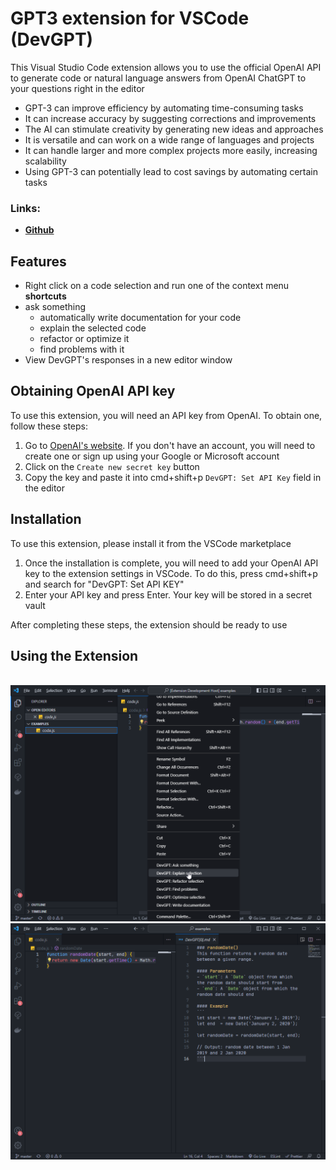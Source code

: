 # GPT3 extension for VSCode (DevGPT)

This Visual Studio Code extension allows you to use the official OpenAI API to generate code or natural language answers from OpenAI ChatGPT to your questions right in the editor

- GPT-3 can improve efficiency by automating time-consuming tasks
- It can increase accuracy by suggesting corrections and improvements
- The AI can stimulate creativity by generating new ideas and approaches
- It is versatile and can work on a wide range of languages and projects
- It can handle larger and more complex projects more easily, increasing scalability
- Using GPT-3 can potentially lead to cost savings by automating certain tasks

### Links:

- **[Github](https://github.com/bogdanaks/devgpt)**

## Features

- Right click on a code selection and run one of the context menu **shortcuts**
- ask something
  - automatically write documentation for your code
  - explain the selected code
  - refactor or optimize it
  - find problems with it
- View DevGPT's responses in a new editor window

## Obtaining OpenAI API key

To use this extension, you will need an API key from OpenAI. To obtain one, follow these steps:

1. Go to [OpenAI's website](https://beta.openai.com/account/api-keys). If you don't have an account, you will need to create one or sign up using your Google or Microsoft account
2. Click on the `Create new secret key` button
3. Copy the key and paste it into cmd+shift+p `DevGPT: Set API Key` field in the editor

## Installation

To use this extension, please install it from the VSCode marketplace

1. Once the installation is complete, you will need to add your OpenAI API key to the extension settings in VSCode. To do this, press cmd+shift+p and search for "DevGPT: Set API KEY"
2. Enter your API key and press Enter. Your key will be stored in a secret vault

After completing these steps, the extension should be ready to use

## Using the Extension

<br />
<img src="examples/example.png" alt="Selected from menu DevGPT"/>
<br />
<img src="examples/example2.png" alt="Result fromt DevGPT"/>
